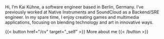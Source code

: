 Hi, I’m Kai Kühne, a software engineer based in Berlin, Germany. I’ve
previously worked at Native Instruments and SoundCloud as a
Backend/SRE engineer.
In my spare time, I enjoy creating games and multimedia applications,
focusing on blending technology and art in innovative ways.

{{< button href="/cv" target="_self" >}}
More about me
{{< /button >}}


